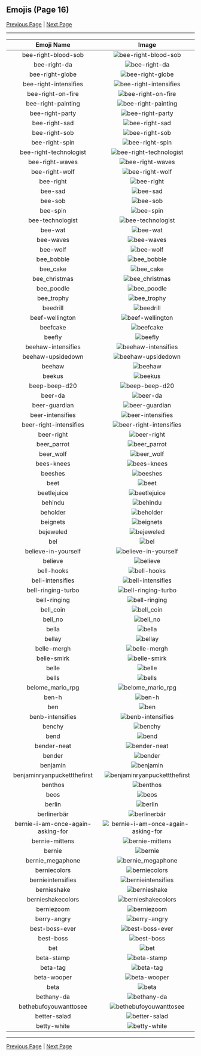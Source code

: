
## Emojis (Page 16)

[Previous Page](/docs/hc/page-b-0015.md)
  | [Next Page](/docs/hc/page-b-0017.md)

<hr />

|Emoji Name|Image|
| :-: | :-: |
|bee-right-blood-sob| ![bee-right-blood-sob](/emojis/hc/bee-right-blood-sob.png)|
|bee-right-da| ![bee-right-da](/emojis/hc/bee-right-da.png)|
|bee-right-globe| ![bee-right-globe](/emojis/hc/bee-right-globe.gif)|
|bee-right-intensifies| ![bee-right-intensifies](/emojis/hc/bee-right-intensifies.gif)|
|bee-right-on-fire| ![bee-right-on-fire](/emojis/hc/bee-right-on-fire.gif)|
|bee-right-painting| ![bee-right-painting](/emojis/hc/bee-right-painting.png)|
|bee-right-party| ![bee-right-party](/emojis/hc/bee-right-party.gif)|
|bee-right-sad| ![bee-right-sad](/emojis/hc/bee-right-sad.png)|
|bee-right-sob| ![bee-right-sob](/emojis/hc/bee-right-sob.png)|
|bee-right-spin| ![bee-right-spin](/emojis/hc/bee-right-spin.gif)|
|bee-right-technologist| ![bee-right-technologist](/emojis/hc/bee-right-technologist.png)|
|bee-right-waves| ![bee-right-waves](/emojis/hc/bee-right-waves.gif)|
|bee-right-wolf| ![bee-right-wolf](/emojis/hc/bee-right-wolf.png)|
|bee-right| ![bee-right](/emojis/hc/bee-right.png)|
|bee-sad| ![bee-sad](/emojis/hc/bee-sad.png)|
|bee-sob| ![bee-sob](/emojis/hc/bee-sob.png)|
|bee-spin| ![bee-spin](/emojis/hc/bee-spin.gif)|
|bee-technologist| ![bee-technologist](/emojis/hc/bee-technologist.png)|
|bee-wat| ![bee-wat](/emojis/hc/bee-wat.png)|
|bee-waves| ![bee-waves](/emojis/hc/bee-waves.gif)|
|bee-wolf| ![bee-wolf](/emojis/hc/bee-wolf.png)|
|bee_bobble| ![bee_bobble](/emojis/hc/bee_bobble.gif)|
|bee_cake| ![bee_cake](/emojis/hc/bee_cake.png)|
|bee_christmas| ![bee_christmas](/emojis/hc/bee_christmas.jpg)|
|bee_poodle| ![bee_poodle](/emojis/hc/bee_poodle.png)|
|bee_trophy| ![bee_trophy](/emojis/hc/bee_trophy.png)|
|beedrill| ![beedrill](/emojis/hc/beedrill.png)|
|beef-wellington| ![beef-wellington](/emojis/hc/beef-wellington.png)|
|beefcake| ![beefcake](/emojis/hc/beefcake.gif)|
|beefly| ![beefly](/emojis/hc/beefly.gif)|
|beehaw-intensifies| ![beehaw-intensifies](/emojis/hc/beehaw-intensifies.gif)|
|beehaw-upsidedown| ![beehaw-upsidedown](/emojis/hc/beehaw-upsidedown.png)|
|beehaw| ![beehaw](/emojis/hc/beehaw.png)|
|beekus| ![beekus](/emojis/hc/beekus.jpg)|
|beep-beep-d20| ![beep-beep-d20](/emojis/hc/beep-beep-d20.png)|
|beer-da| ![beer-da](/emojis/hc/beer-da.png)|
|beer-guardian| ![beer-guardian](/emojis/hc/beer-guardian.png)|
|beer-intensifies| ![beer-intensifies](/emojis/hc/beer-intensifies.gif)|
|beer-right-intensifies| ![beer-right-intensifies](/emojis/hc/beer-right-intensifies.gif)|
|beer-right| ![beer-right](/emojis/hc/beer-right.png)|
|beer_parrot| ![beer_parrot](/emojis/hc/beer_parrot.gif)|
|beer_wolf| ![beer_wolf](/emojis/hc/beer_wolf.png)|
|bees-knees| ![bees-knees](/emojis/hc/bees-knees.png)|
|beeshes| ![beeshes](/emojis/hc/beeshes.gif)|
|beet| ![beet](/emojis/hc/beet.jpg)|
|beetlejuice| ![beetlejuice](/emojis/hc/beetlejuice.png)|
|behindu| ![behindu](/emojis/hc/behindu.png)|
|beholder| ![beholder](/emojis/hc/beholder.png)|
|beignets| ![beignets](/emojis/hc/beignets.jpg)|
|bejeweled| ![bejeweled](/emojis/hc/bejeweled.png)|
|bel| ![bel](/emojis/hc/bel.png)|
|believe-in-yourself| ![believe-in-yourself](/emojis/hc/believe-in-yourself.png)|
|believe| ![believe](/emojis/hc/believe.png)|
|bell-hooks| ![bell-hooks](/emojis/hc/bell-hooks.png)|
|bell-intensifies| ![bell-intensifies](/emojis/hc/bell-intensifies.gif)|
|bell-ringing-turbo| ![bell-ringing-turbo](/emojis/hc/bell-ringing-turbo.gif)|
|bell-ringing| ![bell-ringing](/emojis/hc/bell-ringing.gif)|
|bell_coin| ![bell_coin](/emojis/hc/bell_coin.png)|
|bell_no| ![bell_no](/emojis/hc/bell_no.png)|
|bella| ![bella](/emojis/hc/bella.jpg)|
|bellay| ![bellay](/emojis/hc/bellay.jpg)|
|belle-mergh| ![belle-mergh](/emojis/hc/belle-mergh.png)|
|belle-smirk| ![belle-smirk](/emojis/hc/belle-smirk.gif)|
|belle| ![belle](/emojis/hc/belle.png)|
|bells| ![bells](/emojis/hc/bells.png)|
|belome_mario_rpg| ![belome_mario_rpg](/emojis/hc/belome_mario_rpg.png)|
|ben-h| ![ben-h](/emojis/hc/ben-h.png)|
|ben| ![ben](/emojis/hc/ben.png)|
|benb-intensifies| ![benb-intensifies](/emojis/hc/benb-intensifies.gif)|
|benchy| ![benchy](/emojis/hc/benchy.png)|
|bend| ![bend](/emojis/hc/bend.png)|
|bender-neat| ![bender-neat](/emojis/hc/bender-neat.gif)|
|bender| ![bender](/emojis/hc/bender.gif)|
|benjamin| ![benjamin](/emojis/hc/benjamin.jpg)|
|benjaminryanpuckettthefirst| ![benjaminryanpuckettthefirst](/emojis/hc/benjaminryanpuckettthefirst.jpg)|
|benthos| ![benthos](/emojis/hc/benthos.png)|
|beos| ![beos](/emojis/hc/beos.png)|
|berlin| ![berlin](/emojis/hc/berlin.gif)|
|berlinerbär| ![berlinerbär](/emojis/hc/berlinerbär.png)|
|bernie-i-am-once-again-asking-for| ![bernie-i-am-once-again-asking-for](/emojis/hc/bernie-i-am-once-again-asking-for.png)|
|bernie-mittens| ![bernie-mittens](/emojis/hc/bernie-mittens.png)|
|bernie| ![bernie](/emojis/hc/bernie.png)|
|bernie_megaphone| ![bernie_megaphone](/emojis/hc/bernie_megaphone.jpg)|
|berniecolors| ![berniecolors](/emojis/hc/berniecolors.gif)|
|bernieintensifies| ![bernieintensifies](/emojis/hc/bernieintensifies.gif)|
|bernieshake| ![bernieshake](/emojis/hc/bernieshake.gif)|
|bernieshakecolors| ![bernieshakecolors](/emojis/hc/bernieshakecolors.gif)|
|berniezoom| ![berniezoom](/emojis/hc/berniezoom.gif)|
|berry-angry| ![berry-angry](/emojis/hc/berry-angry.png)|
|best-boss-ever| ![best-boss-ever](/emojis/hc/best-boss-ever.png)|
|best-boss| ![best-boss](/emojis/hc/best-boss.gif)|
|bet| ![bet](/emojis/hc/bet.png)|
|beta-stamp| ![beta-stamp](/emojis/hc/beta-stamp.png)|
|beta-tag| ![beta-tag](/emojis/hc/beta-tag.png)|
|beta-wooper| ![beta-wooper](/emojis/hc/beta-wooper.png)|
|beta| ![beta](/emojis/hc/beta.png)|
|bethany-da| ![bethany-da](/emojis/hc/bethany-da.png)|
|bethebufoyouwanttosee| ![bethebufoyouwanttosee](/emojis/hc/bethebufoyouwanttosee.png)|
|better-salad| ![better-salad](/emojis/hc/better-salad.png)|
|betty-white| ![betty-white](/emojis/hc/betty-white.jpg)|

<hr/>

[Previous Page](/docs/hc/page-b-0015.md)
  | [Next Page](/docs/hc/page-b-0017.md)